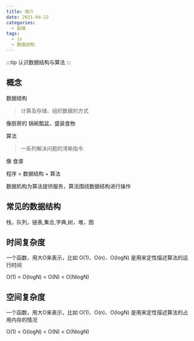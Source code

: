```yaml
---
title: 简介
date: 2021-04-22
categories:
  - 前端
tags:
  - js
  - 数据结构
---
```


:::tip
认识数据结构与算法
:::

<!-- more -->

## 概念

数据结构
> 计算及存储、组织数据的方式

像厨房的 锅碗瓢盆，盛装食物

算法

> 一系列解决问题的清晰指令

像 食谱

程序 = 数据结构 + 算法

数据机构为算法提供服务，算法围绕数据结构进行操作

## 常见的数据结构
栈，队列，链表,集合,字典,树，堆，图

## 时间复杂度

一个函数，用大O来表示，比如 O(1)、O(n)、O(logN)
是用来定性描述算法的运行时间


O(1) < O(logN) < O(N) < O(NlogN)

## 空间复杂度

一个函数，用大O来表示，比如 O(1)、O(n)、O(logN)
是用来定性描述算法的占用内存的情况


O(1) < O(logN) < O(N) < O(NlogN)

